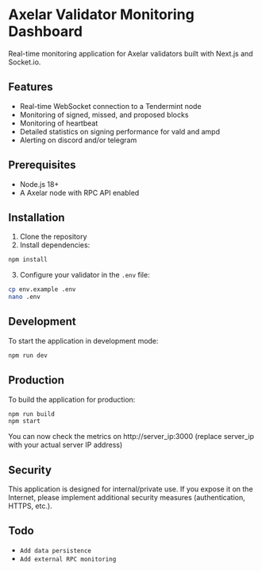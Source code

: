 # Axelar Validator Monitoring Dashboard

Real-time monitoring application for Axelar validators built with Next.js and Socket.io.

## Features

- Real-time WebSocket connection to a Tendermint node
- Monitoring of signed, missed, and proposed blocks 
- Monitoring of heartbeat
- Detailed statistics on signing performance for vald and ampd
- Alerting on discord and/or telegram

## Prerequisites

- Node.js 18+
- A Axelar node with RPC API enabled

## Installation

1. Clone the repository
2. Install dependencies:

```bash
npm install
```

3. Configure your validator in the `.env` file:

```bash
cp env.example .env
nano .env
```

## Development

To start the application in development mode:

```bash
npm run dev
```

## Production

To build the application for production:

```bash
npm run build
npm start
```

You can now check the metrics on http://server_ip:3000 (replace server_ip with your actual server IP address)

## Security

This application is designed for internal/private use. If you expose it on the Internet, please implement additional security measures (authentication, HTTPS, etc.).

## Todo
- `Add data persistence`
- `Add external RPC monitoring`